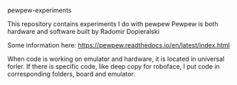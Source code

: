 pewpew-experiments

This repository contains experiments I do with pewpew
Pewpew is both hardware and software built by Radomir Dopieralski

Some information here: https://pewpew.readthedocs.io/en/latest/index.html

When code is working on emulator and hardware, it is located in universal forler.
If there is specific code, like deep copy for roboface, I put code in corresponding folders, board and emulator.
